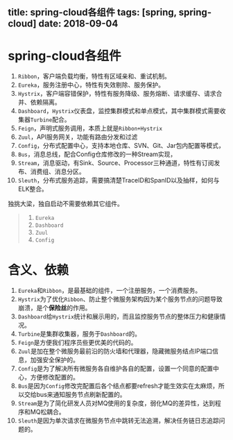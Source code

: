 title: spring-cloud各组件
tags: [spring, spring-cloud]
date: 2018-09-04
---

# spring-cloud各组件

<!-- more -->

1. `Ribbon`，客户端负载均衡，特性有区域亲和、重试机制。
2. `Eureka`，服务注册中心，特性有失效剔除、服务保护。
2. `Hystrix`，客户端容错保护，特性有服务降级、服务熔断、请求缓存、请求合并、依赖隔离。
3. `Dashboard`，`Hystrix`仪表盘，监控集群模式和单点模式，其中集群模式需要收集器`Turbine`配合。
3. `Feign`，声明式服务调用，本质上就是`Ribbon+Hystrix`
4. `Zuul`，API服务网关，功能有路由分发和过滤
5. `Config`，分布式配置中心，支持本地仓库、SVN、Git、Jar包内配置等模式，
6. `Bus`，消息总线，配合Config仓库修改的一种Stream实现，
4. `Stream`，消息驱动，有Sink、Source、Processor三种通道，特性有订阅发布、消费组、消息分区。
6. `Sleuth`，分布式服务追踪，需要搞清楚TraceID和SpanID以及抽样，如何与ELK整合。

独挑大梁，独自启动不需要依赖其它组件。
> 1. `Eureka`
> 2. `Dashboard`
> 3. `Zuul`
> 4. `Config`

# 含义、依赖
1. `Eureka`和`Ribbon`，是最基础的组件，一个注册服务，一个消费服务。
2. `Hystrix`为了优化`Ribbon`、防止整个微服务架构因为某个服务节点的问题导致崩溃，是个**保险丝**的作用。
3. `Dashboard`给`Hystrix`统计和展示用的，而且监控服务节点的整体压力和健康情况。
4. `Turbine`是集群收集器，服务于`Dashboard`的。
5. `Feign`是方便我们程序员些更优美的代码的。
6. `Zuul`是加在整个微服务最前沿的防火墙和代理器，隐藏微服务结点IP端口信息，加强安全保护的。
7. `Config`是为了解决所有微服务各自维护各自的配置，设置一个同意的配置中心，方便修改配置的。
8. `Bus`是因为`Config`修改完配置后各个结点都要refresh才能生效实在太麻烦，所以交给bus来通知服务节点刷新配置的。
9. `Stream`是为了简化研发人员对MQ使用的复杂度，弱化MQ的差异性，达到程序和MQ松耦合。
10. `Sleuth`是因为单次请求在微服务节点中跳转无法追溯，解决任务链日志追踪问题的。